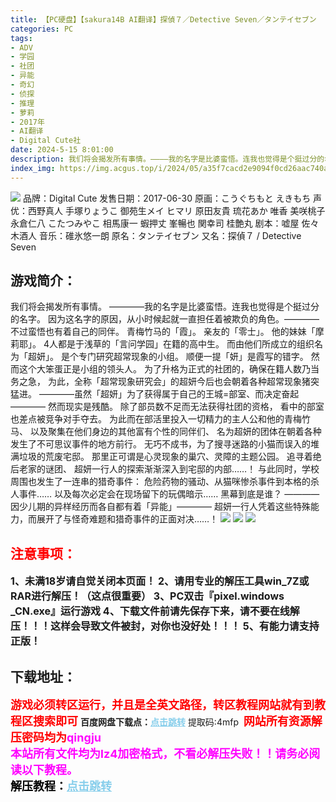 ```yaml
---
title: 【PC硬盘】【sakura14B AI翻译】探偵７／Detective Seven／タンテイセブン
categories: PC
tags:
- ADV
- 学园
- 社团
- 异能
- 奇幻
- 侦探
- 推理
- 萝莉
- 2017年
- AI翻译
- Digital Cute社
date: 2024-5-15 8:01:00
description: 我们将会揭发所有事情。————我的名字是比婆蛮悟。连我也觉得是个挺过分的名字。因为这名字的原因，从小时候起就一直担任着被欺负的角色。————不过蛮悟也有着自己的同伴。青梅竹马的「霞」。亲友的「零士」。他的妹妹「摩莉耶」。4人都是于浅草的「言问学园」在籍的高中生。而由他们所成立的组织名为「超妍」。
index_img: https://img.acgus.top/i/2024/05/a35f7cacd2e9094f0cd26aac740a95c6.webp
---
```

![](https://img.acgus.top/i/2024/05/a35f7cacd2e9094f0cd26aac740a95c6.webp)
品牌：Digital Cute
发售日期：2017-06-30
原画：こうぐちもと えきもち
声优：西野真人 手塚りょうこ 御苑生メイ ヒマリ 原田友貴 琉花あか 唯香 美咲桃子 永倉仁八 こたつみやこ 相馬康一 蝦押丈 峯暢也 関幸司 桂艶丸
剧本：嘘屋 佐々木酒人
音乐：碓氷悠一朗
原名：タンテイセブン
又名：探偵７ / Detective Seven

## 游戏简介：
我们将会揭发所有事情。
————我的名字是比婆蛮悟。连我也觉得是个挺过分的名字。
因为这名字的原因，从小时候起就一直担任着被欺负的角色。————
不过蛮悟也有着自己的同伴。
青梅竹马的「霞」。
亲友的「零士」。
他的妹妹「摩莉耶」。
4人都是于浅草的「言问学园」在籍的高中生。
而由他们所成立的组织名为「超妍」。
是个专门研究超常现象的小组。
顺便一提「妍」是霞写的错字。
然而这个大笨蛋正是小组的领头人。
为了升格为正式的社团的，确保在籍人数乃当务之急，
为此，全称「超常现象研究会」的超妍今后也会朝着各种超常现象猪突猛进。
————虽然「超妍」为了获得属于自己的王城=部室、而决定奋起————
然而现实是残酷。
除了部员数不足而无法获得社团的资格，
看中的部室也差点被竞争对手夺去。
为此而在部活里投入一切精力的主人公和他的青梅竹马、
以及聚集在他们身边的其他富有个性的同伴们、
名为超妍的团体在朝着各种发生了不可思议事件的地方前行。
无巧不成书，为了搜寻迷路的小猫而误入的堆满垃圾的荒废宅邸。
那里正可谓是心灵现象的巢穴、灵障的主题公园。
追寻着绝后老家的谜团、
超妍一行人的探索渐渐深入到宅邸的内部……！
与此同时，学校周围也发生了一连串的猎奇事件：
危险药物的骚动、从猫咪惨杀事件到本格的杀人事件……
以及每次必定会在现场留下的玩偶暗示……
黑幕到底是谁？
————因少儿期的异样经历而各自都有着「异能」————
超妍一行人凭着这些特殊能力，而展开了与怪奇难题和猎奇事件的正面对决……！
![](https://img.acgus.top/i/2024/05/d95f90c7d40b58aabd124971ebeb6242.webp)
![](https://img.acgus.top/i/2024/05/35e467a331ae9531b437b2739990ce09.webp)
![](https://img.acgus.top/i/2024/05/db88e73800cc093f2d84d98fb001d9e1.webp)







## <font color=#FF0000 >注意事项：</font>
<font size=3><b>1、未满18岁请自觉关闭本页面！
2、请用专业的解压工具win_7Z或RAR进行解压！（这点很重要）
3、PC双击『pixel.windows _CN.exe』运行游戏
4、下载文件前请先保存下来，请不要在线解压！！！这样会导致文件被封，对你也没好处！！！
5、有能力请支持正版！</b></font>

## 下载地址：
<font color=#FF0000 size=4>**游戏必须转区运行，并且是全英文路径，转区教程网站就有到教程区搜索即可**</font>
<b>百度网盘下载点：</b><a href="https://pan.baidu.com/s/1PbwD0oAceRkR9k5NC7G7bA?pwd=4mfp" style="color: #87CEEB;"><b>点击跳转</b></a> 提取码:4mfp
<a style="padding: 0" href="https://post.qingju.org/AD/"><img style="max-width:100%" src="https://img.acgus.top/i/2024/07/478f689b8021d8d499ab43d21acf137a.gif" alt=""></a>
<b><font color=#FF0000 size=4>网站所有资源解压密码均为</b></font><b><font color=#FF00FF size=4>qingju</font><font color=#FF0000 ></font></b><br><b><font color=#FF00FF size=4>本站所有文件均为lz4加密格式，不看必解压失败！！请务必阅读以下教程。</b></font><br><b><font color=#000 size=4>解压教程：</b><a href="https://post.qingju.org/tutorial/000/" style="color: #87CEEB;"><b>点击跳转</b></a>